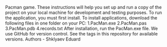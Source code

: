 Pacman game.
These instructions will help you set up and run a copy of the project on your local machine for development and testing purposes.
To run the application, you must first install.
To install applications, download the following files in one folder on your PC:
1.PacMan.exe
2.PacMan.pas
3.PacMan.pdb
4.records.txt
After installation, run the PacMan.exe file.
We use GitHub for version control. See the tags in this repository for available versions.
Authors - Shklyaev Eduard
